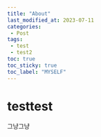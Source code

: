 ```yaml
---
title: "About"
last_modified_at: 2023-07-11
categories:
 - Post
tags:
 - test
 - test2
toc: true
toc_sticky: true
toc_label: "MYSELF"
---
```



# testtest

그냥그냥
